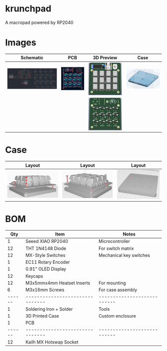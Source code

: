 # krunchpad
A macropad powered by RP2040

# Images

| Schematic | PCB | 3D Preview | Case |
|:---------:|:---:|:----:|:----:|
| ![Schematic](https://raw.githubusercontent.com/RadioactivePotato/krunchpad/refs/heads/main/assets/schematic.png) | ![PCB](https://raw.githubusercontent.com/RadioactivePotato/krunchpad/refs/heads/main/assets/pcb.png) | ![3D-Front](https://raw.githubusercontent.com/RadioactivePotato/krunchpad/refs/heads/main/assets/3dfront.png) | ![Baseplate](https://raw.githubusercontent.com/RadioactivePotato/krunchpad/refs/heads/main/assets/cad.png) |
| | | ![3D-Back](https://raw.githubusercontent.com/RadioactivePotato/krunchpad/refs/heads/main/assets/3dback.png) | |

# Case

| Layout | Layout | Layout |
| :----: | :----: | :----: |
| ![](https://raw.githubusercontent.com/RadioactivePotato/krunchpad/refs/heads/main/assets/case/case1.png) | ![](https://raw.githubusercontent.com/RadioactivePotato/krunchpad/refs/heads/main/assets/case/case2.png) | ![](https://raw.githubusercontent.com/RadioactivePotato/krunchpad/refs/heads/main/assets/case/case3.png) |

# BOM
| Qty  | Item                          | Notes                     |
|------|-------------------------------|---------------------------|
| 1    | Seeed XIAO RP2040             | Microcontroller           |
| 12   | THT 1N4148 Diode              | For switch matrix         |
| 12   | MX-Style Switches             | Mechanical key switches   |
| 1    | EC11 Rotary Encoder           |                           |
| 1    | 0.91" OLED Display            |                           |
| 12   | Keycaps                       |                           |
| 12   | M3x5mmx4mm Heatset Inserts    | For mounting              |
| 6    | M3x16mm Screws                | For case assembly         |
|------|-------------------------------|---------------------------|
| 1    | Soldering Iron + Solder       | Tools                     |
| 1    | 3D Printed Case               | Custom enclosure          |
| 1    | PCB                           |                           |
|------|-------------------------------|---------------------------|
| 12   | Kailh MX Hotswap Socket       |                           |